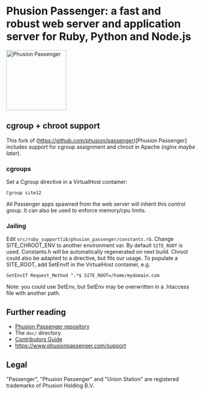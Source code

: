 # Phusion Passenger: a fast and robust web server and application server for Ruby, Python and Node.js

<img src="http://blog.phusion.nl/wp-content/uploads/2012/07/Passenger_chair_256x256.jpg" width="160" height="160" alt="Phusion Passenger">

## cgroup + chroot support

This fork of (https://github.com/phusion/passenger)[Phusion Passenger] includes support for cgroup assignment and chroot in Apache (*nginx maybe later*).

### cgroups

Set a Cgroup directive in a VirtualHost container:

    Cgroup site12
    
All Passenger apps spawned from the web server will inherit this control group. It can also be used to enforce memory/cpu limits.    

### Jailing

Edit ```src/ruby_supportlib/phusion_passenger/constants.rb```. Change SITE_CHROOT_ENV to another environment var. By default ```SITE_ROOT``` is used. Constants.h will be automatically regenerated on next build. Chroot could also be adapted to a directive, but fits our usage. To populate a SITE_ROOT, add SetEnvIf in the VirtualHost container, e.g.

    SetEnvIf Request_Method ^.*$ SITE_ROOT=/home/mydomain.com
    
Note: you could use SetEnv, but SetEnv may be overwritten in a .htaccess file with another path.

## Further reading
 * [Phusion Passenger repository](https://github.com/phusion/passenger)
 * The `doc/` directory.
 * [Contributors Guide](https://github.com/phusion/passenger/blob/master/CONTRIBUTING.md)
 * https://www.phusionpassenger.com/support

## Legal

"Passenger", "Phusion Passenger" and "Union Station" are registered trademarks of Phusion Holding B.V.
